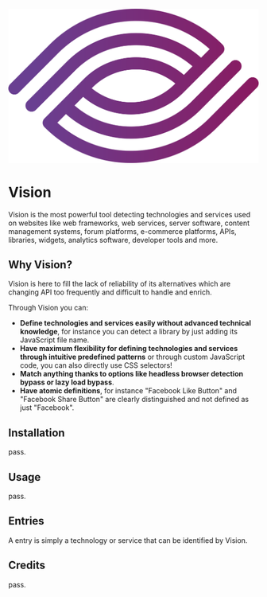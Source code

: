 <p align="center"> 
    <img src="vision.svg" alt="">
</p>

# Vision
Vision is the most powerful tool detecting technologies and
services used on websites like web frameworks, web services,
server software, content management systems, forum platforms,
e-commerce platforms, APIs, libraries, widgets, analytics software,
developer tools and more.

## Why Vision?
Vision is here to fill the lack of reliability of its alternatives
which are changing API too frequently and difficult to handle
and enrich.

Through Vision you can:
-   **Define technologies and services easily without
advanced technical knowledge**, for instance you can detect
a library by just adding its JavaScript file name.
-   **Have maximum flexibility for defining technologies and
services through intuitive predefined patterns** or through custom
JavaScript code, you can also directly use CSS selectors!
-   **Match anything thanks to options like headless browser
detection bypass or lazy load bypass**.
-   **Have atomic definitions**, for
instance "Facebook Like Button" and "Facebook
Share Button" are clearly distinguished and not defined
as just "Facebook".

## Installation
pass.

## Usage
pass.

## Entries
A entry is simply a technology or service that can
be identified by Vision.

## Credits
pass.

